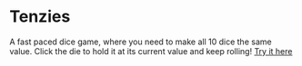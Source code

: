 # Tenzies

A fast paced dice game, where you need to make all 10 dice the same value.
Click the die to hold it at its current value and keep rolling!
[Try it here](https://ephemeral-lolly-e84e7e.netlify.app/)
